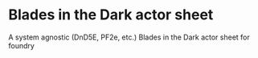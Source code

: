 # Blades in the Dark actor sheet
A system agnostic (DnD5E, PF2e, etc.) Blades in the Dark actor sheet for foundry

